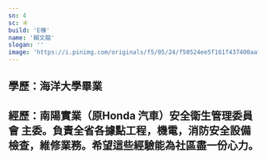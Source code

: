 ```yaml
---
sn: 4
sc: ④
build: 'E棟'
name: '賴文龍'
slogan: ''
image: 'https://i.pinimg.com/originals/f5/05/24/f50524ee5f161f437400aaf215c9e12f.jpg'
---
```

## 學歷：海洋大學畢業
## 經歷：南陽實業（原Honda 汽車）安全衛生管理委員會 主委。負責全省各據點工程，機電，消防安全設備檢查，維修業務。希望這些經驗能為社區盡一份心力。